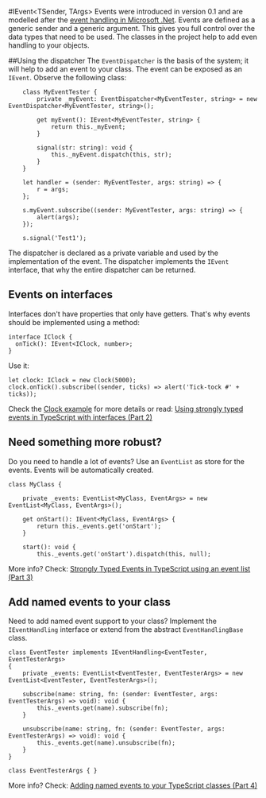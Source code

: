 ﻿#IEvent<TSender, TArgs>
Events were introduced in version 0.1 and are modelled after the 
<a href="https://msdn.microsoft.com/en-us/library/edzehd2t(v=vs.110).aspx">event handling in Microsoft .Net</a>.
Events are defined as a generic sender and a generic argument. This gives you full control over the data types
that need to be used. The classes in the project help to add even handling to your objects.

##Using the dispatcher
The `EventDispatcher` is the basis of the system; it will help to add an event to your class. The event can
be exposed as an `IEvent`. Observe the following class:

````
	class MyEventTester {
		private _myEvent: EventDispatcher<MyEventTester, string> = new EventDispatcher<MyEventTester, string>();

		get myEvent(): IEvent<MyEventTester, string> {
			return this._myEvent;
		}

		signal(str: string): void {
			this._myEvent.dispatch(this, str);
		}
	}

	let handler = (sender: MyEventTester, args: string) => {
        r = args;
    };

    s.myEvent.subscribe((sender: MyEventTester, args: string) => {
		alert(args);
	});

    s.signal('Test1');
````
The dispatcher is declared as a private variable and used by the implementation of the event. The dispatcher
implements the `IEvent` interface, that why the entire dispatcher can be returned.

## Events on interfaces
Interfaces don't have properties that only have getters. That's why events should be implemented using a method:

```
interface IClock {
  onTick(): IEvent<IClock, number>;
}
```
Use it:
```
let clock: IClock = new Clock(5000);
clock.onTick().subscribe((sender, ticks) => alert('Tick-tock #' + ticks));
```
Check the <a href="https://github.com/KeesCBakker/Strongly-Typed-Events-for-TypeScript/blob/master/example.clock.ts">Clock example</a> for more details or read: <a href="http://keestalkstech.com/2016/03/using-strongly-typed-events-in-typescript-with-interfaces-part2/">Using strongly typed events in TypeScript with interfaces (Part 2)</a>

## Need something more robust?
Do you need to handle a lot of events? Use an `EventList` as store for the events. Events will be automatically created.
```
class MyClass {

    private _events: EventList<MyClass, EventArgs> = new EventList<MyClass, EventArgs>();

    get onStart(): IEvent<MyClass, EventArgs> {
        return this._events.get('onStart');
    }

    start(): void {
        this._events.get('onStart').dispatch(this, null);
```
More info? Check: <a href="http://keestalkstech.com/2016/03/strongly-typed-events-in-typescript-using-an-event-list-part-3/">Strongly Typed Events in TypeScript using an event list (Part 3)</a>

## Add named events to your class
Need to add named event support to your class? Implement the `IEventHandling` interface or extend from the abstract `EventHandlingBase` class. 
```
class EventTester implements IEventHandling<EventTester, EventTesterArgs>
{
    private _events: EventList<EventTester, EventTesterArgs> = new EventList<EventTester, EventTesterArgs>();

    subscribe(name: string, fn: (sender: EventTester, args: EventTesterArgs) => void): void {
        this._events.get(name).subscribe(fn);
    }

    unsubscribe(name: string, fn: (sender: EventTester, args: EventTesterArgs) => void): void {
        this._events.get(name).unsubscribe(fn);
    }
}

class EventTesterArgs { }
```
More info? Check: <a href="http://keestalkstech.com/2016/03/adding-named-events-to-your-class-part-4/">Adding named events to your TypeScript classes (Part 4)</a>

